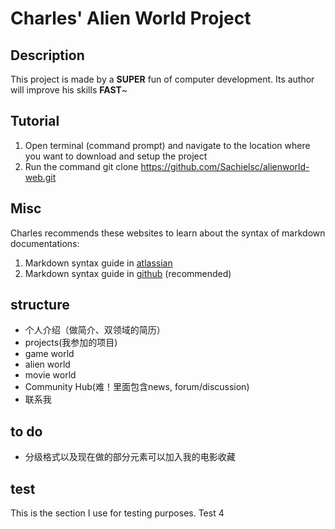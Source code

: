 # Charles' Alien World Project

## Description
This project is made by a **SUPER** fun of computer development. Its author will improve his skills **FAST**~

## Tutorial
1. Open terminal (command prompt) and navigate to the location where you want to download and setup the project
2. Run the command git clone https://github.com/Sachielsc/alienworld-web.git

## Misc
Charles recommends these websites to learn about the syntax of markdown documentations:
1. Markdown syntax guide in [atlassian](https://confluence.atlassian.com/bitbucketserver/markdown-syntax-guide-776639995.html)
2. Markdown syntax guide in [github](https://guides.github.com/features/mastering-markdown/#examples) (recommended)

## structure

* 个人介绍（做简介、双领域的简历）
* projects(我参加的项目)
* game world
* alien world
* movie world
* Community Hub(难！里面包含news, forum/discussion)
* 联系我

## to do
* 分级格式以及现在做的部分元素可以加入我的电影收藏

## test
This is the section I use for testing purposes.
Test 4